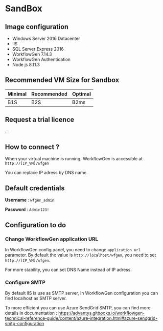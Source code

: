 # SandBox

## Image configuration

- Windows Server 2016 Datacenter
- IIS
- SQL Server Express 2016
- WorkflowGen 7.14.3
- WorkflowGen Authentication
- Node js 8.11.3

## Recommended VM Size for Sandbox

| Minimal | Recommended | Optimal |
| --- | --- |---|
| B1S | B2S | B2ms |

## Request a trial licence

...

## How to connect ?

When your virtual machine is running, WorkflowGen is accessible at `http://[IP_VM]/wfgen`

You can replace IP adress by DNS name.

## Default credentials

**Username** : `wfgen_admin`

**Password** : `Admin123!`

## Configuration to do

### Change WorkflowGen application URL

In WorkflowGen config panel, you need to change `application url` parameter. By default the value is `http://localhost/wfgen`, you need to set `http://[IP_VM]/wfgen`.

For more stability, you can set DNS Name instead of IP adress.

### Configure SMTP

By default IIS is use as SMTP server, in WorkflowGen configuration you can find localhost as SMTP server.

To more efficient you can use Azure SendGrid SMTP, you can find more details in documentation : https://advantys.gitbooks.io/workflowgen-technical-reference-guide/content/azure-integration.html#azure-sendgrid-smtp-configuration